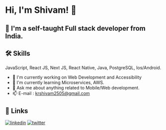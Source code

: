 # Hi, I'm Shivam! 👋
## 🚀 I'm a self-taught Full stack developer from India.
## 🛠 Skills
JavaScript, React JS, Next JS, React Native, Java, PostgreSQL, Ios/Android.

- 🔭 I'm currently working on Web Development and Accessibility
- 🌱 I'm currently learning Microservices, AWS.
- 💬 Ask me about anything related to Mobile/Web development.
- 📫 E-mail : krshivam2505@gmail.com


## 🔗 Links
[![linkedin](https://img.shields.io/badge/linkedin-0A66C2?style=for-the-badge&logo=linkedin&logoColor=white)](https://www.linkedin.com/in/kumar-shivam-9a5a94171/)
[![twitter](https://img.shields.io/badge/twitter-1DA1F2?style=for-the-badge&logo=twitter&logoColor=white)](https://twitter.com/HeyShirii)

  

<!---
Krshivam25/Krshivam25 is a ✨ special ✨ repository because its `README.md` (this file) appears on your GitHub profile.
You can click the Preview link to take a look at your changes.
--->
